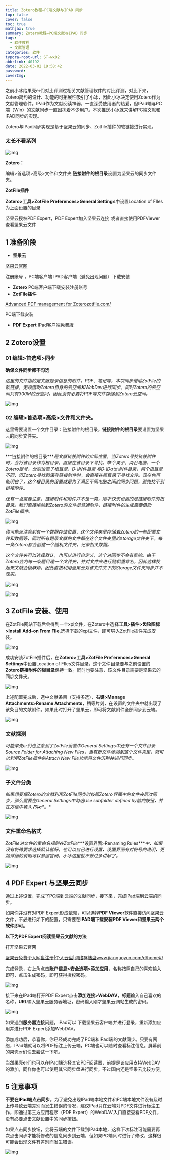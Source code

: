 ```yaml
---
title: Zotero教程—PC端文献与IPAD 同步
top: false
cover: false
toc: true
mathjax: true
summary: Zotero教程—PC端文献与IPAD 同步
tags:
  - 软件教程
  - 文献管理
categories: 软件
typora-root-url: ST-wx02
abbrlink: 40192
date: 2022-03-02 19:58:42
password:
coverImg:
---
```




之前小冰给果壳er们对比评测过相关文献管理软件的对比评测，对比下来，Zotero简约的设计、功能的可拓展性吸引了小冰，因此小冰决定使用Zotero作为文献管理软件。IPad作为文献阅读神器，一直深受使用者的热爱，但IPad端与PC端（Win）的文献同步一直困扰着不少用户。本次推送小冰就来讲解PC端文献和IPAD同步的实现。

Zotero与IPad同步实现是基于坚果云的同步、Zotfile插件的软链接进行实现。

### 太长不看系列



![img](v2-edf540e026d4a8097fd07fffbf311a20_r.jpg)



**Zotero：**

编辑>首选项>高级>文件和文件夹 **链接附件的根目录**设置为坚果云的同步文件夹。

**ZotFile插件**

**Zotero>工具>ZotFile Preferences>General Settings**中设置Location of FIles为上面设置的目录

坚果云授权PDF Expert，PDF Expert加入坚果云连接 或者直接使用PDFViewer查看坚果云文件

## 1 准备阶段

- **坚果云**

[坚果云官网](https://www.jianguoyun.com/)

注册账号 ，PC端客户端 IPAD客户端（避免出现问题）下载安装

- **Zotero** PC端客户端下载安装注册账号
- **ZotFile插件**

[Advanced PDF management for Zoterozotfile.com/](http://zotfile.com/)

PC端下载安装

- **PDF Expert** IPad客户端免费版

## 2 Zotero设置

### 01 编辑>首选项>同步

**确保文件同步都不勾选**

*这里的文件指的是文献题录信息的附件，PDF、笔记等，本次同步借助ZotFile的软链接，无须借助Zotero自身的云空间和WebDev进行同步。同时Zotero的云空间只有300M的云空间，因此没有必要将PDF等文件存储到Zotero云空间。*

![img](v2-d1e76039e2cf2c71eeb95d4fc45f075b_r.jpg)

### 02 编辑>首选项>高级>文件和文件夹。

这里需要设置一个文件目录：链接附件的根目录，**链接附件的根目录**要设置为坚果云的同步文件夹。

![img](v2-99ee13cece345650d54365d9d6f27c40_r.jpg)



***链接附件的根目录\****是文献链接附件的实际位置，当Zotero寻找链接附件时，会将该目录作为根目录，直接在该目录下寻找。举个栗子，两台电脑、一个Zotero账号，分别设置了根目录，D:\附件目录 与D:\Data\附件目录，两个根目录不同，但Zotero寻找和保存链接附件时，会直接在根目录下寻找文件。现在你可能明白了，这个根目录的设置就是为了满足不同电脑之间的同步问题，避免找不到链接附件。*

*还有一点需要注意，链接附件和附件并不是一类，刚才仅仅设置的是链接附件的根目录。我们直接拖动到Zotero的文件是普通附件，链接附件的生成需要借助ZotFile插件。*



![img](v2-b2b4be641ece228fd5ec9eddcab43af6_r.jpg)



*你可能还注意到有一个数据存储位置，这个文件夹里存储着Zotero的一些配置文件和数据等，同时所有题录文献的文件都在这个文件夹里的storage文件夹下。每一条Zotero都会创建一个随机文件夹，记录相关数据。*

*这个文件夹可以选择默认，也可以进行自定义，这个对同步不会有影响。由于Zotero会为每一条题目建一个文件夹，并对文件夹进行随机重命名，因此这样找起来文献会很麻烦，因此直接利用坚果云对该文件夹下的Storage文件夹同步并不现实。*



![img](v2-d92ea0d2bbfe13bd1a13fb1eb970e01a_r.jpg)

![img](v2-952090522a52b37cb62b3da3262126f6_r.jpg)



## 3 ZotFile 安装、使用

在ZotFile网站下载后会得到一个xpi文件，在Zotero中选择**工具>插件>齿轮图标>Install Add-on From FIle**,选择下载的xpi文件，即可导入ZotFile插件完成安装。

![img](v2-eba82fd37b45fe6e7ae8a5e31a8cc24a_r.jpg)

成功安装ZotFile插件后，在**Zotero>工具>ZotFile Preferences>General Settings**中设置Location of FIles文件目录，这个文件目录要与之前设置的**Zotero链接附件的根目录**保持一致。同时也要注意，该文件目录需要是坚果云的同步文件夹。

![img](v2-4b2242cf3883c28fea50a5dd0581173b_r.jpg)



上述配置完成后，选中文献条目（支持多选），**右键>Manage Attachments>Rename Attachments**，稍等片刻，在设置的文件夹中就出现了该条目的文献附件。如果此时打开了坚果云，即可将文献附件全部同步到云端。



![img](v2-590f019e183647761603ea14fb084285_720w.jpg)



### 文献探测

*可能果壳er们也注意到了ZotFile设置中General Settings中还有一个文件目录 Source Folder for Attaching New Files，当有新文件添加到这个文件夹里，就可以利用ZotFile插件的Attach New File功能将文件识别并进行同步。*



![img](v2-ccc70761159bb86a5f3c6037aa4b0818_r.jpg)



### 子文件分类

*如果想要将Zotero的文献利用ZotFile同步时按照Zotero界面中的文件夹层次同步，那么需要在General Settings中勾选Use subfolder defined by前的按钮，并在方框中填入* ***/%c\****。*



![img](v2-ac3a5a28ab03a10593af461437fb3ac0_r.jpg)



### 文件重命名格式

*ZotFile对文件的重命名规则在ZotFile****设置界面>Renaming Rules\****中，如果没有特殊要求选择默认就好，也可以自己进行设置，设置界面有对符号的说明，更加详细的说明可以参照官网，小冰这里就不做过多讲解了。*



![img](v2-c32810d2eac964c78262e59525fd1ed3_r.jpg)



## 4 PDF Expert 与坚果云同步

通过上述设置，完成了PC端到云端的文献同步，接下来，完成IPad端到云端的同步。

如果你并没有对PDF Expert形成依赖，可以选择**PDF Viewer**软件直接访问坚果云文件，不必进行如下的配置，只需要在**IPAD端下载安装PDF Viewer和坚果云两个软件即可。**

**以下为PDF Expert阅读坚果云文献的方法**

打开坚果云官网

[坚果云免费个人网盘注册|个人云盘|网络存储盘www.jianguoyun.com/d/home#/](https://www.jianguoyun.com/d/home#/)

完成登录，右上角点击**账户信息>安全选项>添加应用**，名称按照自己的喜欢输入即可，点击生成密码，即可获得授权密码。



![img](v2-77d224090a47700e572090e32aae33cf_r.jpg)

接下来在IPad端打开PDF Expert点击**添加连接>WebDAV**，**标题**输入自己喜欢的名称，**URL**输入坚果云服务器地址，密码输入刚才坚果云网站生成的密码。



![img](v2-d7fd0b663ebbd70f830eb355b4c59d6e_r.jpg)



如果遇到**服务器连接**问题，iPad可以 下载坚果云客户端并进行登录，重新添加应用并进行PDF Expert添加WebDAV。

添加成功后，恭喜你，你已经成功完成了PC端和IPad端的文献同步。只要有网络，IPad端就可以将PDF标注上传云端，PC端也可以随时查看标注信息。屏幕前的果壳er们快去尝试一下吧。

当然果壳er们也可以在IPad端选择其它PDF阅读器，前提是该应用支持WebDAV的添加，同样你也可以使用其它同步盘进行同步，不过国内还是坚果云比较方便。

## 5 注意事项

**不要在IPad端点击同步**。为了避免出现IPad端本地文件和PC端本地文件没有及时上传导致云端差别而发生错误的情况，建议IPad只在云端对PDF文件进行标注工作，即通过第三方应用程序（PDF Expert）的WebDAV入口直接查看PDF文件，没有必要点击文献设置中的同步按钮。

如果点击同步按钮，会将云端的文件下载到IPad本地，这样下次标注可能需要再次点击同步才能将修改的信息同步到云端，但如果PC端同时进行了修改，这样很可能会出现文件有差别而发生错误。



![img](v2-d4e1366e63885fdeab81de6e4a3e48d2_r.jpg)
